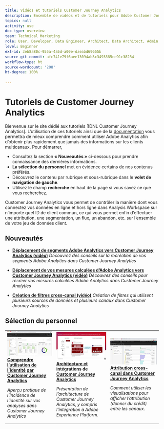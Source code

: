 ```yaml
---
title: Vidéos et tutoriels Customer Journey Analytics
description: Ensemble de vidéos et de tutoriels pour Adobe Customer Journey Analytics.
topics: null
activity: use
doc-type: overview
team: Technical Marketing
role: User, Developer, Data Engineer, Architect, Data Architect, Admin, Leader
level: Beginner
exl-id: 3eb8a80c-955a-4a5d-a00e-daeabd69655b
source-git-commit: afc741e79f6aee13094ab3c3493885ce91c38284
workflow-type: ht
source-wordcount: '298'
ht-degree: 100%

---
```


# Tutoriels de Customer Journey Analytics

Bienvenue sur le site dédié aux tutoriels [!DNL Customer Journey Analytics].  Lʼutilisation de ces tutoriels ainsi que de la [documentation](https://experienceleague.adobe.com/docs/analytics-platform/using/cja-landing.html?lang=fr) vous permettra de mieux comprendre comment utiliser Adobe Analytics afin dʼobtenir plus rapidement que jamais des informations sur les clients multicanaux.  Pour démarrer,

* Consultez la section **« Nouveautés »** ci-dessous pour prendre connaissance des dernières informations.
* **La sélection du personnel** met en évidence certains de nos contenus préférés.
* Découvrez le contenu par rubrique et sous-rubrique dans le **volet de navigation de gauche**.
* Utilisez le champ **recherche** en haut de la page si vous savez ce que vous recherchez.

Customer Journey Analytics vous permet de contrôler la manière dont vous connectez vos données en ligne et hors ligne dans Analysis Workspace sur n’importe quel ID de client commun, ce qui vous permet enfin d’effectuer une attribution, une segmentation, un flux, un abandon, etc. sur l’ensemble de votre jeu de données client.

<div id="whats-new-section">

## Nouveautés

* **[Déplacement de segments Adobe Analytics vers Customer Journey Analytics (vidéo)](components/filters/moving-adobe-analytics-segments-to-customer-journey-analytics.md)**
  *Découvrez des conseils sur la recréation de vos segments Adobe Analytics dans Customer Journey Analytics*

* **[Déplacement de vos mesures calculées d’Adobe Analytics vers Customer Journey Analytics (vidéo)](components/calc-metrics/moving-your-calculated-metrics-from-adobe-analytics-to-customer-journey-analytics.md)**
  *Découvrez des conseils pour recréer vos mesures calculées Adobe Analytics dans Customer Journey Analytics*

* **[Création de filtres cross-canal (vidéo)](components/filters/creating-cross-channel-filters-in-customer-journey-analytics.md)**
  *Création de filtres qui utilisent plusieurs sources de données et plusieurs canaux dans Customer Journey Analytics*

</div>

<div id="recs-overview-body-1"></div>
<div id="recs-overview-body-2"></div>
<div id="recs-overview-body-3"></div>
<div id="recs-overview-body-4"></div>
<div id="recs-overview-body-5"></div>
<div id="recs-overview-body-6"></div>

<div id="staff-picks-section">

## Sélection du personnel

<table>
<tr>
  <td>
    <a href="visitor-id/understanding-how-customer-journey-analytics-uses-identity.md">
      <img alt="Comprendre l’utilisation de l’identité par CJA" src="assets/30750.jpg" />
    </a>
    <div>
      <a href="visitor-id/understanding-how-customer-journey-analytics-uses-identity.md">
    <strong>Comprendre l’utilisation de l’identité par Customer Journey Analytics</strong>
    </a>
    </div>
    <p>
    <em>Aperçu pratique de l’incidence de l’identité sur vos analyses dans Customer Journey Analytics</em>
    <p>
  </td>
   <td>
    <a href="architecture/architecture-and-integrations-of-cja.md">
      <img alt="Architecture et intégrations de Customer Journey Analytics" src="assets/32483.jpg" />
    </a>
    <div>
      <a href="architecture/architecture-and-integrations-of-cja.md">
    <strong>Architecture et intégrations de Customer Journey Analytics</strong>
    </a>
    </div>
    <p>
    <em>Présentation de l’architecture de Customer Journey Analytics, y compris l’intégration à Adobe Experience Platform.</em>
    <p>
  </td>
  <td>
    <a href="analysis-workspace/visualizations/cross-channel-attribution-in-customer-journey-analytics.md">
      <img alt="Attribution cross-canal dans Customer Journey Analytics" src="assets/31772.jpg" />
    </a>
    <div>
      <a href="analysis-workspace/visualizations/cross-channel-attribution-in-customer-journey-analytics.md">
    <strong>Attribution cross-canal dans Customer Journey Analytics</strong>
    </a>
    </div>
    <p>
    <em>Comment utiliser les visualisations pour afficher l’attribution (donner du crédit) entre les canaux.</em>
    <p>
  </td>
</tr>
</table>
</div>
